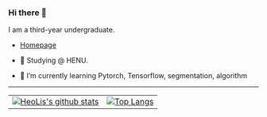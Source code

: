 ### Hi there 👋
I am a third-year undergraduate.

- [Homepage](https://Watermelon-henu.github.io/)

- 🔭 Studying @ HENU.
- 🌱 I’m currently learning Pytorch, Tensorflow, segmentation, algorithm
----

|||
|--|--|
|[![HeoLis's github stats](https://github-readme-stats.vercel.app/api?username=Watermelon-henu&theme=radical&count_private=true&hide=contribs)](https://github.com/anuraghazra/github-readme-stats) | [![Top Langs](https://github-readme-stats.vercel.app/api/top-langs/?username=Watermelon-henu&theme=radical&hide=Jupyter&layout=compact)](https://github.com/anuraghazra/github-readme-stats)|
